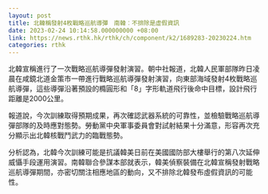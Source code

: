 ```yaml
---
layout: post
title: 北韓稱發射4枚戰略巡航導彈　南韓︰不排除是虛假資訊
date: 2023-02-24 10:14:58.000000000 +08:00
link: https://news.rthk.hk/rthk/ch/component/k2/1689283-20230224.htm
categories: rthk
---
```


北韓宣稱進行了一次戰略巡航導彈發射演習。朝中社報道，北韓人民軍部隊昨日凌晨在咸鏡北道金策市一帶進行戰略巡航導彈發射演習，向東部海域發射4枚戰略巡航導彈，這些導彈沿著預設的橢圓形和「8」字形軌道飛行後命中目標，設計飛行距離是2000公里。

報道說，今次訓練取得預期成果，再次確認武器系統的可靠性，並檢驗戰略巡航導彈部隊的及時應對態勢。勞動黨中央軍事委員會對試射結果十分滿意，形容再次充分顯示出北韓核戰鬥武力的臨戰態勢。

分析認為，北韓今次訓練可能是抗議韓美日前在美國國防部大樓舉行的第八次延伸威懾手段運用演習。南韓聯合參謀本部就表示，韓美偵察裝備在北韓宣稱發射戰略巡航導彈期間，亦密切關注相應地區的動向，又不排除北韓發布虛假資訊的可能性。
